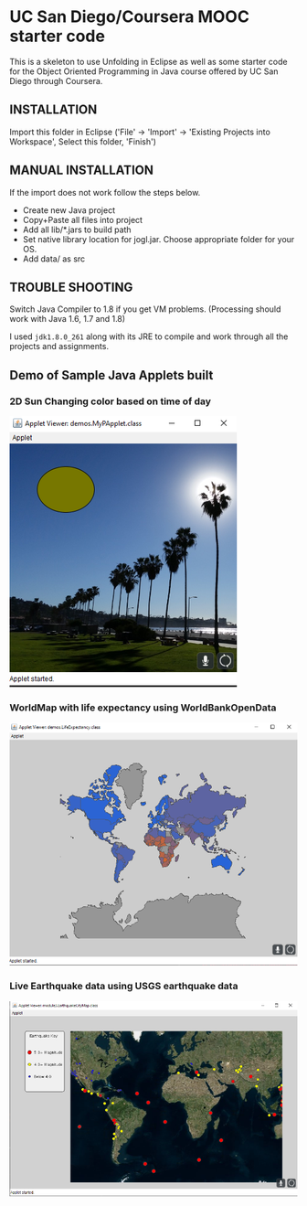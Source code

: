 # UC San Diego/Coursera MOOC starter code

This is a skeleton to use Unfolding in Eclipse as well as some starter
code for the Object Oriented Programming in Java course offered by 
UC San Diego through Coursera.


## INSTALLATION

Import this folder in Eclipse ('File' -> 'Import' -> 'Existing Projects into
Workspace', Select this folder, 'Finish')


## MANUAL INSTALLATION

If the import does not work follow the steps below.

- Create new Java project
- Copy+Paste all files into project
- Add all lib/*.jars to build path
- Set native library location for jogl.jar. Choose appropriate folder for your OS.
- Add data/ as src


## TROUBLE SHOOTING

Switch Java Compiler to 1.8 if you get VM problems. (Processing should work with Java 1.6, 1.7 and 1.8)

I used `jdk1.8.0_261` along with its JRE to compile and work through all the projects and assignments.

## Demo of Sample Java Applets built

### 2D Sun Changing color based on time of day

![](https://github.com/chakrakan/quake-detect/blob/master/demo_imgs/sun_changing_color.PNG)

### WorldMap with life expectancy using WorldBankOpenData

![](https://github.com/chakrakan/quake-detect/blob/master/demo_imgs/life_expectancy.PNG)

### Live Earthquake data using USGS earthquake data

![](https://github.com/chakrakan/quake-detect/blob/master/demo_imgs/earthquake_with_key.PNG)



